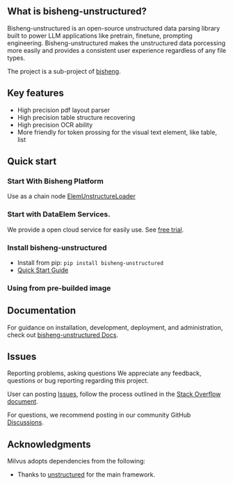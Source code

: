 ## What is bisheng-unstructured?

Bisheng-unstructured is an open-source unstructured data parsing library built to 
power LLM applications like pretrain, finetune, prompting engineering. 
Bisheng-unstructured makes the unstructured data porcessing more easily and provides a consistent user experience regardless of any file types.

The project is a sub-project of [bisheng](https://github.com/dataelement/bisheng).

## Key features

- High precision pdf layout parser
- High precision table structure recovering
- High precision OCR ability
- More friendly for token prossing for the visual text element, like table, list

## Quick start

### Start With Bisheng Platform

Use as a chain node [ElemUnstructureLoader](https://m7a7tqsztt.feishu.cn/wiki/VpyNwTt7ZiypbdkoPuJcn5w2nxf)

### Start with DataElem Services.

We provide a open cloud service for easily use. See [free trial](https://m7a7tqsztt.feishu.cn/wiki/CTXNwpqGKiMs5FkKlPJcylfonuD).

### Install bisheng-unstructured

- Install from pip: `pip install bisheng-unstructured`
- [Quick Start Guide](https://m7a7tqsztt.feishu.cn/wiki/CTXNwpqGKiMs5FkKlPJcylfonuD)

### Using from pre-builded image

## Documentation

For guidance on installation, development, deployment, and administration, 
check out [bisheng-unstructured Docs](https://m7a7tqsztt.feishu.cn/wiki/CTXNwpqGKiMs5FkKlPJcylfonuD). 

## Issues

Reporting problems, asking questions
We appreciate any feedback, questions or bug reporting regarding this project. 

User can posting [Issues](https://github.com/dataelement/bisheng/issues), 
follow the process outlined in the [Stack Overflow document](https://stackoverflow.com/help/mcve). 

For questions, we recommend posting in our community GitHub [Discussions](https://github.com/dataelement/bisheng/discussions).


## Acknowledgments

Milvus adopts dependencies from the following:

- Thanks to [unstructured](https://github.com/Unstructured-IO/unstructured) for the main framework.
